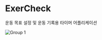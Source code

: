 # ExerCheck
운동 목표 설정 및 운동 기록용 타이머 어플리케이션

![Group 1](https://github.com/user-attachments/assets/209bf63d-81dd-4e24-93b6-443b012050d2)
